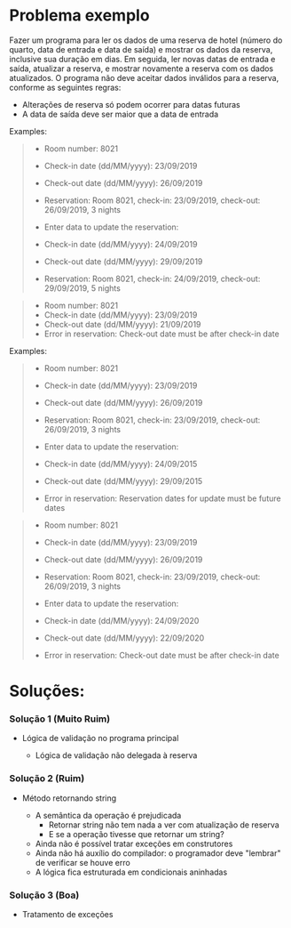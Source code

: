 # Problema exemplo

Fazer um programa para ler os dados de uma reserva de hotel (número do quarto, data
de entrada e data de saída) e mostrar os dados da reserva, inclusive sua duração em
dias. Em seguida, ler novas datas de entrada e saída, atualizar a reserva, e mostrar
novamente a reserva com os dados atualizados. O programa não deve aceitar dados
inválidos para a reserva, conforme as seguintes regras:
- Alterações de reserva só podem ocorrer para datas futuras
- A data de saída deve ser maior que a data de entrada

Examples: 

> - Room number: 8021
> - Check-in date (dd/MM/yyyy): 23/09/2019
> - Check-out date (dd/MM/yyyy): 26/09/2019
> - Reservation: Room 8021, check-in: 23/09/2019, check-out: 26/09/2019, 3 nights
> 
> 
> - Enter data to update the reservation:
> - Check-in date (dd/MM/yyyy): 24/09/2019
> - Check-out date (dd/MM/yyyy): 29/09/2019
> - Reservation: Room 8021, check-in: 24/09/2019, check-out: 29/09/2019, 5 nights

> - Room number: 8021
> - Check-in date (dd/MM/yyyy): 23/09/2019
> - Check-out date (dd/MM/yyyy): 21/09/2019
> - Error in reservation: Check-out date must be after check-in date

Examples:

> - Room number: 8021
> - Check-in date (dd/MM/yyyy): 23/09/2019
> - Check-out date (dd/MM/yyyy): 26/09/2019
> - Reservation: Room 8021, check-in: 23/09/2019, check-out: 26/09/2019, 3 nights
> 
> 
> - Enter data to update the reservation:
> - Check-in date (dd/MM/yyyy): 24/09/2015
> - Check-out date (dd/MM/yyyy): 29/09/2015
> - Error in reservation: Reservation dates for update must be future dates

> - Room number: 8021
> - Check-in date (dd/MM/yyyy): 23/09/2019
> - Check-out date (dd/MM/yyyy): 26/09/2019
> - Reservation: Room 8021, check-in: 23/09/2019, check-out: 26/09/2019, 3 nights
>
>
> - Enter data to update the reservation:
> - Check-in date (dd/MM/yyyy): 24/09/2020
> - Check-out date (dd/MM/yyyy): 22/09/2020
> - Error in reservation: Check-out date must be after check-in date

# Soluções:

### Solução 1 (Muito Ruim)
- Lógica de validação no programa principal
    
  - Lógica de validação não delegada à reserva

### Solução 2 (Ruim)
- Método retornando string

    - A semântica da operação é prejudicada
      - Retornar string não tem nada a ver com atualização de reserva
      - E se a operação tivesse que retornar um string?
    - Ainda não é possível tratar exceções em construtores
    - Ainda não há auxílio do compilador: o programador deve "lembrar" de verificar se houve erro
    - A lógica fica estruturada em condicionais aninhadas

### Solução 3 (Boa)
- Tratamento de exceções
